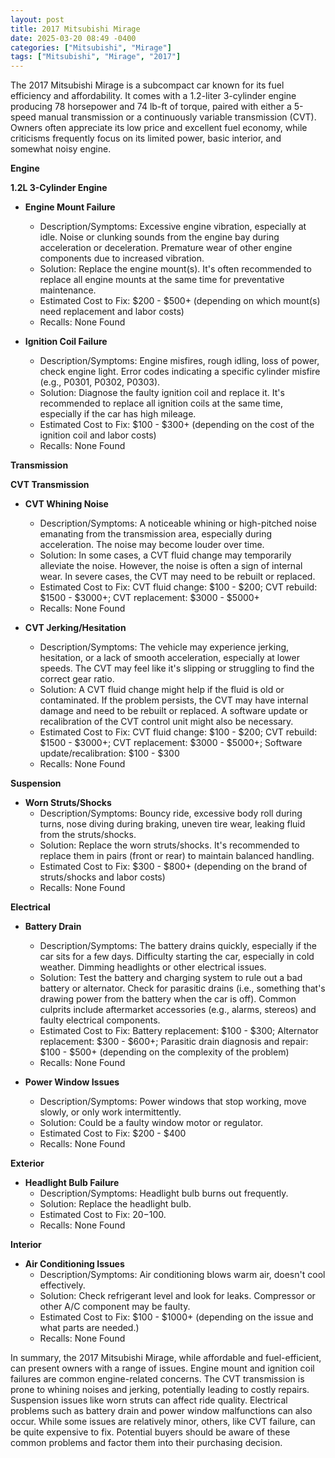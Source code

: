 ```yaml
---
layout: post
title: 2017 Mitsubishi Mirage
date: 2025-03-20 08:49 -0400
categories: ["Mitsubishi", "Mirage"]
tags: ["Mitsubishi", "Mirage", "2017"]
---
```

The 2017 Mitsubishi Mirage is a subcompact car known for its fuel efficiency and affordability. It comes with a 1.2-liter 3-cylinder engine producing 78 horsepower and 74 lb-ft of torque, paired with either a 5-speed manual transmission or a continuously variable transmission (CVT). Owners often appreciate its low price and excellent fuel economy, while criticisms frequently focus on its limited power, basic interior, and somewhat noisy engine.

**Engine**

**1.2L 3-Cylinder Engine**

*   **Engine Mount Failure**
    *   Description/Symptoms: Excessive engine vibration, especially at idle. Noise or clunking sounds from the engine bay during acceleration or deceleration. Premature wear of other engine components due to increased vibration.
    *   Solution: Replace the engine mount(s). It's often recommended to replace all engine mounts at the same time for preventative maintenance.
    *   Estimated Cost to Fix: $200 - $500+ (depending on which mount(s) need replacement and labor costs)
    *   Recalls: None Found

*   **Ignition Coil Failure**
    *   Description/Symptoms: Engine misfires, rough idling, loss of power, check engine light. Error codes indicating a specific cylinder misfire (e.g., P0301, P0302, P0303).
    *   Solution: Diagnose the faulty ignition coil and replace it. It's recommended to replace all ignition coils at the same time, especially if the car has high mileage.
    *   Estimated Cost to Fix: $100 - $300+ (depending on the cost of the ignition coil and labor costs)
    *   Recalls: None Found

**Transmission**

**CVT Transmission**

*   **CVT Whining Noise**
    *   Description/Symptoms: A noticeable whining or high-pitched noise emanating from the transmission area, especially during acceleration. The noise may become louder over time.
    *   Solution: In some cases, a CVT fluid change may temporarily alleviate the noise. However, the noise is often a sign of internal wear. In severe cases, the CVT may need to be rebuilt or replaced.
    *   Estimated Cost to Fix: CVT fluid change: $100 - $200; CVT rebuild: $1500 - $3000+; CVT replacement: $3000 - $5000+
    *   Recalls: None Found

*   **CVT Jerking/Hesitation**
    *   Description/Symptoms: The vehicle may experience jerking, hesitation, or a lack of smooth acceleration, especially at lower speeds. The CVT may feel like it's slipping or struggling to find the correct gear ratio.
    *   Solution: A CVT fluid change might help if the fluid is old or contaminated. If the problem persists, the CVT may have internal damage and need to be rebuilt or replaced. A software update or recalibration of the CVT control unit might also be necessary.
    *   Estimated Cost to Fix: CVT fluid change: $100 - $200; CVT rebuild: $1500 - $3000+; CVT replacement: $3000 - $5000+; Software update/recalibration: $100 - $300
    *   Recalls: None Found

**Suspension**

*   **Worn Struts/Shocks**
    *   Description/Symptoms: Bouncy ride, excessive body roll during turns, nose diving during braking, uneven tire wear, leaking fluid from the struts/shocks.
    *   Solution: Replace the worn struts/shocks. It's recommended to replace them in pairs (front or rear) to maintain balanced handling.
    *   Estimated Cost to Fix: $300 - $800+ (depending on the brand of struts/shocks and labor costs)
    *   Recalls: None Found

**Electrical**

*   **Battery Drain**
    *   Description/Symptoms: The battery drains quickly, especially if the car sits for a few days. Difficulty starting the car, especially in cold weather. Dimming headlights or other electrical issues.
    *   Solution: Test the battery and charging system to rule out a bad battery or alternator. Check for parasitic drains (i.e., something that's drawing power from the battery when the car is off). Common culprits include aftermarket accessories (e.g., alarms, stereos) and faulty electrical components.
    *   Estimated Cost to Fix: Battery replacement: $100 - $300; Alternator replacement: $300 - $600+; Parasitic drain diagnosis and repair: $100 - $500+ (depending on the complexity of the problem)
    *   Recalls: None Found

*   **Power Window Issues**
    *   Description/Symptoms: Power windows that stop working, move slowly, or only work intermittently.
    *   Solution: Could be a faulty window motor or regulator.
    *   Estimated Cost to Fix: $200 - $400
    *   Recalls: None Found

**Exterior**

*   **Headlight Bulb Failure**
    *   Description/Symptoms: Headlight bulb burns out frequently.
    *   Solution: Replace the headlight bulb.
    *   Estimated Cost to Fix: $20-$100.
    *   Recalls: None Found

**Interior**

*   **Air Conditioning Issues**
    *   Description/Symptoms: Air conditioning blows warm air, doesn't cool effectively.
    *   Solution: Check refrigerant level and look for leaks. Compressor or other A/C component may be faulty.
    *   Estimated Cost to Fix: $100 - $1000+ (depending on the issue and what parts are needed.)
    *   Recalls: None Found

In summary, the 2017 Mitsubishi Mirage, while affordable and fuel-efficient, can present owners with a range of issues. Engine mount and ignition coil failures are common engine-related concerns. The CVT transmission is prone to whining noises and jerking, potentially leading to costly repairs. Suspension issues like worn struts can affect ride quality. Electrical problems such as battery drain and power window malfunctions can also occur. While some issues are relatively minor, others, like CVT failure, can be quite expensive to fix. Potential buyers should be aware of these common problems and factor them into their purchasing decision.

